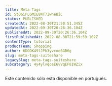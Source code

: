 ```yaml
---
title: Meta Tags
id: 5tQGiPLGMIE8NT7IwneBiC
status: PUBLISHED
createdAt: 2022-08-30T21:50:51.345Z
updatedAt: 2022-09-30T20:26:36.104Z
publishedAt: 2022-09-30T20:26:36.104Z
firstPublishedAt: 2022-08-30T21:59:50.102Z
contentType: tutorial
productTeam: Shopping
author: 6DODK49lJPk3yvcoe6GB6g
slug: meta-tags-suiteshare
legacySlug: meta-tags-suiteshare
subcategory: 4y4ylvqceE6vVqEF8IWZix
---
```


<div class="alert alert-warning">
  <p>Este contenido sólo está disponible en portugués.</p>
</div>
